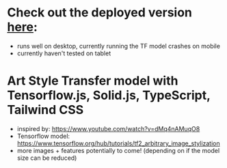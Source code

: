 # Check out the deployed version [here](https://joelisk.github.io/solid-tensorflow-app/):

- runs well on desktop, currently running the TF model crashes on mobile
- currently haven't tested on tablet

# Art Style Transfer model with Tensorflow.js, Solid.js, TypeScript, Tailwind CSS

- inspired by: https://www.youtube.com/watch?v=dMq4nAMuqO8
- Tensorflow model: https://www.tensorflow.org/hub/tutorials/tf2_arbitrary_image_stylization
- more images + features potentially to come! (depending on if the model size can be reduced)
